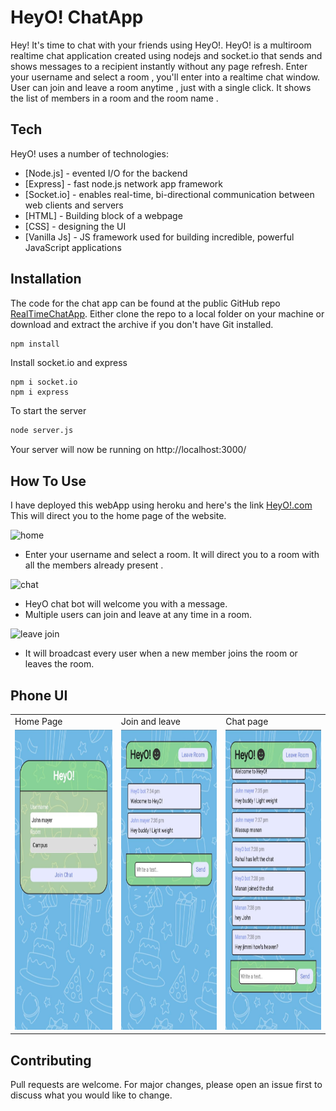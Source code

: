 # HeyO! ChatApp

Hey! It's time to chat with your friends using HeyO!. 
HeyO! is a multiroom realtime chat application created using nodejs and socket.io
that sends and shows messages to a recipient instantly without any page refresh. Enter your username and select a room , you'll enter into a realtime chat window.
User can join and leave a room anytime , just with a single click. It shows the list of members in a room and the room name .  
 
## Tech
 
HeyO! uses a number of technologies:

- [Node.js] - evented I/O for the backend
- [Express] - fast node.js network app framework  
- [Socket.io] - enables real-time, bi-directional communication between web clients and servers
- [HTML] - Building block of a webpage
- [CSS] - designing the UI
- [Vanilla Js] - JS framework used for building incredible, powerful JavaScript applications
 
## Installation

The code for the chat app can be found at the public GitHub repo [RealTimeChatApp](https://github.com/manan03/RealTimeChatApp). Either clone the repo to a local folder on your machine or download and extract the archive if you don't have Git installed.
```bash
npm install 
````
Install socket.io and express 
```
npm i socket.io 
npm i express
```
To start the server 
```bash
node server.js
```
Your server will now be running on http://localhost:3000/

## How To Use
I have deployed this webApp using heroku and here's the link [HeyO!.com](https://heyo-26.herokuapp.com/) 
This will direct you to the home page of the website.

![home](https://user-images.githubusercontent.com/83576753/174454351-0d814926-cf48-4638-9555-5927fb259c3f.png)

- Enter your username and select a room. It will direct you to a room with all the members already present .


![chat](https://user-images.githubusercontent.com/83576753/174454434-2c88cf9a-f82a-46f9-a3e3-481a51675a31.png)
- HeyO chat bot will welcome you with a message. 
- Multiple users can join and leave at any time in a room.

![leave join](https://user-images.githubusercontent.com/83576753/174454573-73d092e2-2030-41ae-b322-ec4fd221eded.png)
 - It will broadcast every user when a new member joins the room or leaves the room. 

## Phone UI
  

<table>
  <tr>
    <td>Home Page</td>
     <td>Join and leave</td>
     <td>Chat page</td>
  </tr>
  <tr>
    <td><img src="pic/home.jpg" width=270 height=480></td>
    <td><img src="pic/chat1.jpg" width=270 height=480></td>
    <td><img src="pic/chat.jpg" width=270 height=480></td>
  </tr>
 </table>

## Contributing
Pull requests are welcome. For major changes, please open an issue first to discuss what you would like to change.

  
